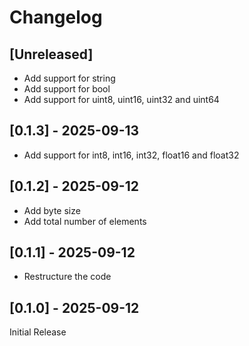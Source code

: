 # Changelog

## [Unreleased]

- Add support for string
- Add support for bool
- Add support for uint8, uint16, uint32 and uint64

## [0.1.3] - 2025-09-13

- Add support for int8, int16, int32, float16 and float32

## [0.1.2] - 2025-09-12

- Add byte size
- Add total number of elements

## [0.1.1] - 2025-09-12

- Restructure the code

## [0.1.0] - 2025-09-12

Initial Release
